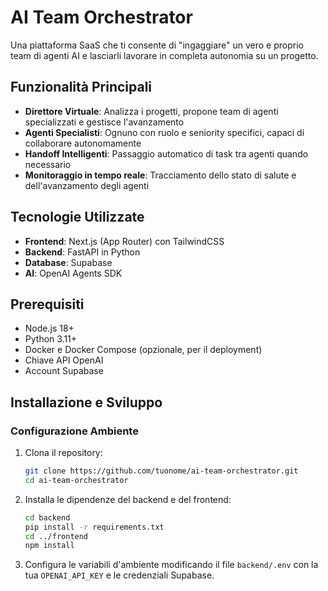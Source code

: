 # AI Team Orchestrator

Una piattaforma SaaS che ti consente di "ingaggiare" un vero e proprio team di agenti AI
e lasciarli lavorare in completa autonomia su un progetto.

## Funzionalità Principali

- **Direttore Virtuale**: Analizza i progetti, propone team di agenti specializzati e gestisce l'avanzamento
- **Agenti Specialisti**: Ognuno con ruolo e seniority specifici, capaci di collaborare autonomamente
- **Handoff Intelligenti**: Passaggio automatico di task tra agenti quando necessario
- **Monitoraggio in tempo reale**: Tracciamento dello stato di salute e dell'avanzamento degli agenti

## Tecnologie Utilizzate

- **Frontend**: Next.js (App Router) con TailwindCSS
- **Backend**: FastAPI in Python
- **Database**: Supabase
- **AI**: OpenAI Agents SDK

## Prerequisiti

- Node.js 18+
- Python 3.11+
- Docker e Docker Compose (opzionale, per il deployment)
- Chiave API OpenAI
- Account Supabase

## Installazione e Sviluppo

### Configurazione Ambiente

1. Clona il repository:
   ```bash
   git clone https://github.com/tuonome/ai-team-orchestrator.git
   cd ai-team-orchestrator
   ```

2. Installa le dipendenze del backend e del frontend:
   ```bash
   cd backend
   pip install -r requirements.txt
   cd ../frontend
   npm install
   ```

3. Configura le variabili d'ambiente modificando il file `backend/.env` con la tua `OPENAI_API_KEY` e le credenziali Supabase.
